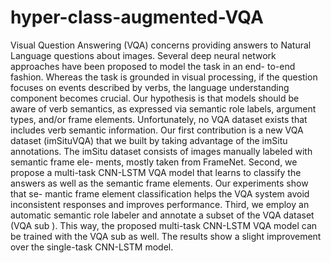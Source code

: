 # hyper-class-augmented-VQA

Visual Question Answering (VQA) concerns providing answers to Natural Language questions about
images. Several deep neural network approaches have been proposed to model the task in an end-
to-end fashion. Whereas the task is grounded in visual processing, if the question focuses on events
described by verbs, the language understanding component becomes crucial. Our hypothesis is that
models should be aware of verb semantics, as expressed via semantic role labels, argument types,
and/or frame elements. Unfortunately, no VQA dataset exists that includes verb semantic information.
Our first contribution is a new VQA dataset (imSituVQA) that we built by taking advantage of the
imSitu annotations. The imSitu dataset consists of images manually labeled with semantic frame ele-
ments, mostly taken from FrameNet. Second, we propose a multi-task CNN-LSTM VQA model that
learns to classify the answers as well as the semantic frame elements. Our experiments show that se-
mantic frame element classification helps the VQA system avoid inconsistent responses and improves
performance. Third, we employ an automatic semantic role labeler and annotate a subset of the VQA
dataset (VQA sub ). This way, the proposed multi-task CNN-LSTM VQA model can be trained with the
VQA sub as well. The results show a slight improvement over the single-task CNN-LSTM model.
